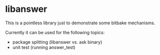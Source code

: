 # libanswer
This is a pointless library just to demonstrate some bitbake mechanisms.

Currently it can be used for the following topics:
- package splitting (libanswer vs. ask binary)
- unit test (running answer_test)